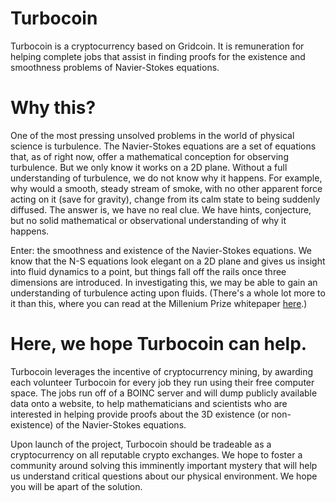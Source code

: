 # Turbocoin
Turbocoin is a cryptocurrency based on Gridcoin. It is remuneration for helping complete jobs that assist in finding proofs for the existence and smoothness problems of Navier-Stokes equations.

# Why this?
One of the most pressing unsolved problems in the world of physical science is turbulence. The Navier-Stokes equations are a set of equations that, as of right now, offer a mathematical conception for observing turbulence. But we only know it works on a 2D plane. Without a full understanding of turbulence, we do not know why it happens. For example, why would a smooth, steady stream of smoke, with no other apparent force acting on it (save for gravity), change from its calm state to being suddenly diffused. The answer is, we have no real clue. We have hints, conjecture, but no solid mathematical or observational understanding of why it happens.

Enter: the smoothness and existence of the Navier-Stokes equations. We know that the N-S equations look elegant on a 2D plane and gives us insight into fluid dynamics to a point, but things fall off the rails once three dimensions are introduced. In investigating this, we may be able to gain an understanding of turbulence acting upon fluids. (There's a whole lot more to it than this, where you can read at the Millenium Prize whitepaper [here](https://www.claymath.org/sites/default/files/navierstokes.pdf).)

# Here, we hope Turbocoin can help.
Turbocoin leverages the incentive of cryptocurrency mining, by awarding each volunteer Turbocoin for every job they run using their free computer space. The jobs run off of a BOINC server and will dump publicly available data onto a website, to help mathematicians and scientists who are interested in helping provide proofs about the 3D existence (or non-existence) of the Navier-Stokes equations.

Upon launch of the project, Turbocoin should be tradeable as a cryptocurrency on all reputable crypto exchanges. We hope to foster a community around solving this imminently important mystery that will help us understand critical questions about our physical environment. We hope you will be apart of the solution.

